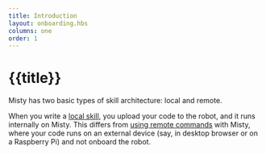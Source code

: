 ```yaml
---
title: Introduction
layout: onboarding.hbs
columns: one
order: 1
---
```


# {{title}}

Misty has two basic types of skill architecture: local and remote. 

When you write a [local skill](../../skills/local-skill-architecture), you upload your code to the robot, and it runs internally on Misty. This differs from [using remote commands](../../skills/remote-command-architecture) with Misty, where your code runs on an external device (say, in desktop browser or on a Raspberry Pi) and not onboard the robot.
